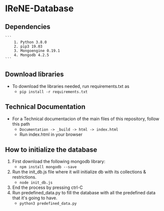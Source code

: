 # IReNE-Database

## Dependencies
    ```
        1. Python 3.8.0
        2. pip3 19.03
        3. Mongoengine 0.19.1
        4. Mongodb 4.2.5
    ```
## Download libraries
- To download the libraries needed, run requirements.txt as
    - `pip install -r requirements.txt` 

## Technical Documentation
- For a Technical documentacion of the main files of this repository, follow this path
    - `Documentation -> _build -> html -> index.html`
    - Run index.html in your browser

## How to initialize the database

1. First download the following mongodb library:
    - `npm install mongodb --save`
2. Run the init_db.js file where it will initialize db with its collections & restrictions.
    - `node init_db.js`
3. End the process by pressing ctrl-C
4. Run predefined_data.py to fill the database with all the predefined data that it's going to have.
    - `python3 predefined_data.py`
